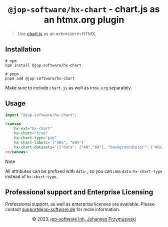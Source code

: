 <div align="center">
    <h1><code>@jop-software/hx-chart</code> - chart.js as an htmx.org plugin</h1>
</div>

> Use [chart.js](https://www.chartjs.org/) as an extension in HTMX.

## Installation

```console
# npm
npm install @jop-software/hx-chart

# pnpm
pnpm add @jop-software/hx-chart
```

Make sure to include `chart.js` as well as `htmx.org` separately.

## Usage

```javascript
import "@jop-software/hx-chart";
```

```html
<canvas
    hx-ext="hx-chart"
    hx-chart="true"
    hx-chart-type="pie"
    hx-chart-labels='["40%", "60%"]'
    hx-chart-datasets='[{"data": ["40","60"], "backgroundColor": ["#dc3545", "#28a745"]}]'
></canvas>
```

> [!NOTE]  
> All attributes can be prefixed with `data-`, so you can use `data-hx-chart-type` instead of `hx-chart-type`.

## Professional support and Enterprise Licensing

Professional support, as well as enterprise licenses are available. Please contact [support@jop-software.de](mailto:support@jop-software.de) for more information.

<div align=center>&copy; 2023, <a href="https://jop-software.de">jop-software Inh. Johannes Przymusinski</a></div>
